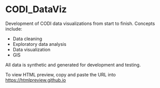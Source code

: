 # CODI_DataViz

Development of CODI data visualizations from start to finish.  Concepts include:
- Data cleaning
- Exploratory data analysis
- Data visualization
- GIS

All data is synthetic and generated for development and testing.

To view HTML preview, copy and paste the URL into https://htmlpreview.github.io
